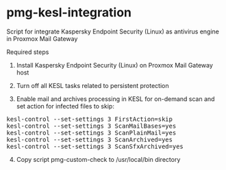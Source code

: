 # pmg-kesl-integration
Script for integrate Kaspersky Endpoint Security (Linux) as antivirus engine in Proxmox Mail Gateway

Required steps

1. Install Kaspersky Endpoint Security (Linux) on Proxmox Mail Gateway host

2. Turn off all KESL tasks related to persistent protection

3. Enable mail and archives processing in KESL for on-demand scan and set action for infected files to skip:

<pre>kesl-control --set-settings 3 FirstAction=skip
kesl-control --set-settings 3 ScanMailBases=yes
kesl-control --set-settings 3 ScanPlainMail=yes
kesl-control --set-settings 3 ScanArchived=yes
kesl-control --set-settings 3 ScanSfxArchived=yes</pre>

4. Copy script pmg-custom-check to /usr/local/bin directory
